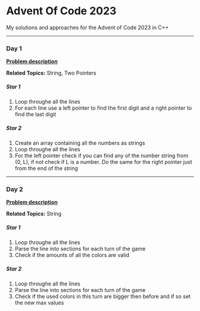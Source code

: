 # Advent Of Code 2023

My solutions and approaches for the Advent of Code 2023 in C++

----
### Day 1
**[Problem description](https://adventofcode.com/2023/day/1)**

**Related Topics:** String, Two Pointers

##### Star 1
1. Loop throughe all the lines
2. For each line use a left pointer to find the first digit and a right pointer to find the last digit

##### Star 2
1. Create an array containing all the numbers as strings
2. Loop throughe all the lines
3. For the left pointer check if you can find any of the number string from (0, L), if not check if L is a number. Do the same for the right pointer just from the end of the string



----
### Day 2
**[Problem description](https://adventofcode.com/2023/day/2)**

**Related Topics:** String

##### Star 1
1. Loop throughe all the lines
2. Parse the line into sections for each turn of the game
3. Check if the amounts of all the colors are valid

##### Star 2
1. Loop throughe all the lines
2. Parse the line into sections for each turn of the game
3. Check if the used colors in this turn are bigger then before and if so set the new max values
